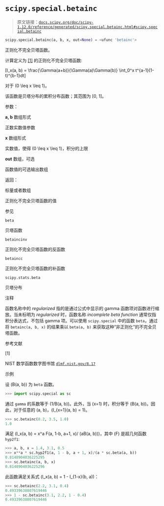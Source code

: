 # `scipy.special.betainc`

> 原文链接：[`docs.scipy.org/doc/scipy-1.12.0/reference/generated/scipy.special.betainc.html#scipy.special.betainc`](https://docs.scipy.org/doc/scipy-1.12.0/reference/generated/scipy.special.betainc.html#scipy.special.betainc)

```py
scipy.special.betainc(a, b, x, out=None) = <ufunc 'betainc'>
```

正则化不完全贝塔函数。

计算定义为 [[1]](#r9c599eb01597-1) 的正则化不完全贝塔函数:

\[I_x(a, b) = \frac{\Gamma(a+b)}{\Gamma(a)\Gamma(b)} \int_0^x t^{a-1}(1-t)^{b-1}dt\]

对于 \(0 \leq x \leq 1\)。

该函数是贝塔分布的累积分布函数；其范围为 [0, 1]。

参数：

**a, b** 数组形式

正数实数值参数

**x** 数组形式

实数值，使得 \(0 \leq x \leq 1\)，积分的上限

**out** 数组，可选

函数值的可选输出数组

返回：

标量或者数组

正则化不完全贝塔函数的值

参见

`beta`

贝塔函数

`betaincinv`

正则化不完全贝塔函数的反函数

`betaincc`

正则化不完全贝塔函数的补函数

`scipy.stats.beta`

贝塔分布

注释

函数名称中的 *regularized* 指的是通过公式中显示的 gamma 函数项对函数进行缩放。当未标明为 *regularized* 时，函数名称 *incomplete beta function* 通常仅指积分表达式，不包括 gamma 项。可以使用 `scipy.special` 中的函数 `beta`，通过将 `betainc(a, b, x)` 的结果乘以 `beta(a, b)` 来获取这种“非正则化”的不完全贝塔函数。

参考文献

[1]

NIST 数学函数数字图书馆 [`dlmf.nist.gov/8.17`](https://dlmf.nist.gov/8.17)

示例

设 \(B(a, b)\) 为 `beta` 函数。

```py
>>> import scipy.special as sc 
```

通过 `gamma` 的系数等于 \(1/B(a, b)\)。此外，当 \(x=1\) 时，积分等于 \(B(a, b)\)。因此，对于任意的 \(a, b\)，\(I_{x=1}(a, b) = 1\)。

```py
>>> sc.betainc(0.2, 3.5, 1.0)
1.0 
```

满足 \(I_x(a, b) = x^a F(a, 1-b, a+1, x)/ (aB(a, b))\)，其中 \(F\) 是超几何函数 `hyp2f1`:

```py
>>> a, b, x = 1.4, 3.1, 0.5
>>> x**a * sc.hyp2f1(a, 1 - b, a + 1, x)/(a * sc.beta(a, b))
0.8148904036225295
>>> sc.betainc(a, b, x)
0.8148904036225296 
```

此函数满足关系式 \(I_x(a, b) = 1 - I_{1-x}(b, a)\)：

```py
>>> sc.betainc(2.2, 3.1, 0.4)
0.49339638807619446
>>> 1 - sc.betainc(3.1, 2.2, 1 - 0.4)
0.49339638807619446 
```
